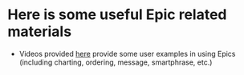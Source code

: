 # Here is some useful Epic related materials

-  Videos provided [here](https://www.youtube.com/channel/UCvmgejpLw-ZVZ_ovPMlBqnQ/videos) provide some user examples in using Epics (including charting, ordering, message, smartphrase, etc.)
